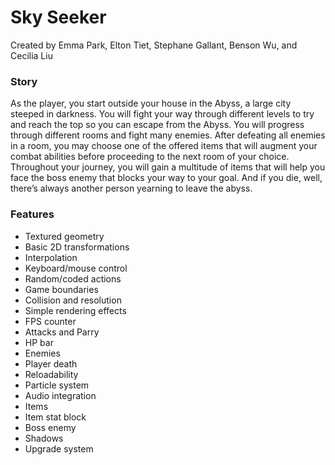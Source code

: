 # Sky Seeker

Created by Emma Park, Elton Tiet, Stephane Gallant, Benson Wu, and Cecilia Liu

### Story
As the player, you start outside your house in the Abyss, a large city steeped in darkness. You will fight your way through different levels to try and reach the top so you can escape from the Abyss. You will progress through different rooms and fight many enemies. After defeating all enemies in a room, you may choose one of the offered items that will augment your combat abilities before proceeding to the next room of your choice. Throughout your journey, you will gain a multitude of items that will help you face the boss enemy that blocks your way to your goal. And if you die, well, there’s always another person yearning to leave the abyss.

### Features
- Textured geometry
- Basic 2D transformations
- Interpolation
- Keyboard/mouse control
- Random/coded actions
- Game boundaries
- Collision and resolution
- Simple rendering effects
- FPS counter
- Attacks and Parry
- HP bar
- Enemies
- Player death
- Reloadability
- Particle system
- Audio integration
- Items
- Item stat block
- Boss enemy
- Shadows
- Upgrade system